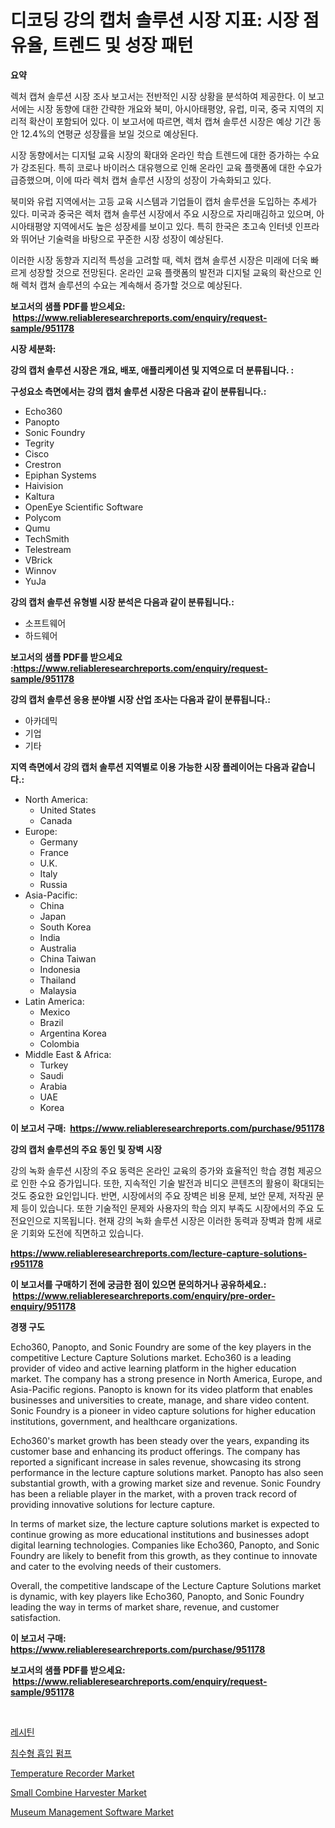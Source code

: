 <p><h1>디코딩 강의 캡처 솔루션 시장 지표: 시장 점유율, 트렌드 및 성장 패턴</h1></p><p><strong>요약</strong></p>
<p><p>렉처 캡쳐 솔루션 시장 조사 보고서는 전반적인 시장 상황을 분석하여 제공한다. 이 보고서에는 시장 동향에 대한 간략한 개요와 북미, 아시아태평양, 유럽, 미국, 중국 지역의 지리적 확산이 포함되어 있다. 이 보고서에 따르면, 렉처 캡쳐 솔루션 시장은 예상 기간 동안 12.4%의 연평균 성장률을 보일 것으로 예상된다.</p><p>시장 동향에서는 디지털 교육 시장의 확대와 온라인 학습 트렌드에 대한 증가하는 수요가 강조된다. 특히 코로나 바이러스 대유행으로 인해 온라인 교육 플랫폼에 대한 수요가 급증했으며, 이에 따라 렉처 캡쳐 솔루션 시장의 성장이 가속화되고 있다.</p><p>북미와 유럽 지역에서는 고등 교육 시스템과 기업들이 캡처 솔루션을 도입하는 추세가 있다. 미국과 중국은 렉처 캡쳐 솔루션 시장에서 주요 시장으로 자리매김하고 있으며, 아시아태평양 지역에서도 높은 성장세를 보이고 있다. 특히 한국은 초고속 인터넷 인프라와 뛰어난 기술력을 바탕으로 꾸준한 시장 성장이 예상된다.</p><p>이러한 시장 동향과 지리적 특성을 고려할 때, 렉처 캡쳐 솔루션 시장은 미래에 더욱 빠르게 성장할 것으로 전망된다. 온라인 교육 플랫폼의 발전과 디지털 교육의 확산으로 인해 렉처 캡쳐 솔루션의 수요는 계속해서 증가할 것으로 예상된다.</p></p>
<p><strong>보고서의 샘플 PDF를 받으세요: &nbsp;<a href="https://www.reliableresearchreports.com/enquiry/request-sample/951178">https://www.reliableresearchreports.com/enquiry/request-sample/951178</a></strong></p>
<p><strong>시장 세분화:</strong></p>
<p><strong> 강의 캡처 솔루션 시장은 개요, 배포, 애플리케이션 및 지역으로 더 분류됩니다. :</strong></p>
<p><strong>구성요소 측면에서는 강의 캡처 솔루션 시장은 다음과 같이 분류됩니다.:</strong></p>
<p><ul><li>Echo360</li><li>Panopto</li><li>Sonic Foundry</li><li>Tegrity</li><li>Cisco</li><li>Crestron</li><li>Epiphan Systems</li><li>Haivision</li><li>Kaltura</li><li>OpenEye Scientific Software</li><li>Polycom</li><li>Qumu</li><li>TechSmith</li><li>Telestream</li><li>VBrick</li><li>Winnov</li><li>YuJa</li></ul></p>
<p><strong> 강의 캡처 솔루션 유형별 시장 분석은 다음과 같이 분류됩니다.:</strong></p>
<p><ul><li>소프트웨어</li><li>하드웨어</li></ul></p>
<p><strong>보고서의 샘플 PDF를 받으세요 :<a href="https://www.reliableresearchreports.com/enquiry/request-sample/951178">https://www.reliableresearchreports.com/enquiry/request-sample/951178</a></strong></p>
<p><strong> 강의 캡처 솔루션 응용 분야별 시장 산업 조사는 다음과 같이 분류됩니다.:</strong></p>
<p><ul><li>아카데믹</li><li>기업</li><li>기타</li></ul></p>
<p><strong>지역 측면에서 강의 캡처 솔루션 지역별로 이용 가능한 시장 플레이어는 다음과 같습니다.:</strong></p>
<p><ul>
    <li>
        North America:
        <ul>
            <li>United States</li>
            <li>Canada</li>
        </ul>
    </li>
    <li>
        Europe:
        <ul>
            <li>Germany</li>
            <li>France</li>
            <li>U.K.</li>
            <li>Italy</li>
            <li>Russia</li>
        </ul>
    </li>
    <li>
        Asia-Pacific:
        <ul>
            <li>China</li>
            <li>Japan</li>
            <li>South Korea</li>
            <li>India</li>
            <li>Australia</li>
            <li>China Taiwan</li>
            <li>Indonesia</li>
            <li>Thailand</li>
            <li>Malaysia</li>
        </ul>
    </li>
    <li>
        Latin America:
        <ul>
            <li>Mexico</li>
            <li>Brazil</li>
            <li>Argentina Korea</li>
            <li>Colombia</li>
        </ul>
    </li>
    <li>
        Middle East & Africa:
        <ul>
            <li>Turkey</li>
            <li>Saudi</li>
            <li>Arabia</li>
            <li>UAE</li>
            <li>Korea</li>
        </ul>
    </li>
    </ul></p>
<p><strong>이 보고서 구매: &nbsp;<a href="https://www.reliableresearchreports.com/purchase/951178">https://www.reliableresearchreports.com/purchase/951178</a></strong></p>
<p><strong>강의 캡처 솔루션의 주요 동인 및 장벽 시장</strong></p>
<p><p>강의 녹화 솔루션 시장의 주요 동력은 온라인 교육의 증가와 효율적인 학습 경험 제공으로 인한 수요 증가입니다. 또한, 지속적인 기술 발전과 비디오 콘텐츠의 활용이 확대되는 것도 중요한 요인입니다. 반면, 시장에서의 주요 장벽은 비용 문제, 보안 문제, 저작권 문제 등이 있습니다. 또한 기술적인 문제와 사용자의 학습 의지 부족도 시장에서의 주요 도전요인으로 지목됩니다. 현재 강의 녹화 솔루션 시장은 이러한 동력과 장벽과 함께 새로운 기회와 도전에 직면하고 있습니다.</p></p>
<p><strong><a href="https://www.reliableresearchreports.com/lecture-capture-solutions-r951178">https://www.reliableresearchreports.com/lecture-capture-solutions-r951178</a></strong></p>
<p><strong>이 보고서를 구매하기 전에 궁금한 점이 있으면 문의하거나 공유하세요.: &nbsp;<a href="https://www.reliableresearchreports.com/enquiry/pre-order-enquiry/951178">https://www.reliableresearchreports.com/enquiry/pre-order-enquiry/951178</a></strong></p>
<p><strong>경쟁 구도</strong></p>
<p><p>Echo360, Panopto, and Sonic Foundry are some of the key players in the competitive Lecture Capture Solutions market. Echo360 is a leading provider of video and active learning platform in the higher education market. The company has a strong presence in North America, Europe, and Asia-Pacific regions. Panopto is known for its video platform that enables businesses and universities to create, manage, and share video content. Sonic Foundry is a pioneer in video capture solutions for higher education institutions, government, and healthcare organizations.</p><p>Echo360's market growth has been steady over the years, expanding its customer base and enhancing its product offerings. The company has reported a significant increase in sales revenue, showcasing its strong performance in the lecture capture solutions market. Panopto has also seen substantial growth, with a growing market size and revenue. Sonic Foundry has been a reliable player in the market, with a proven track record of providing innovative solutions for lecture capture.</p><p>In terms of market size, the lecture capture solutions market is expected to continue growing as more educational institutions and businesses adopt digital learning technologies. Companies like Echo360, Panopto, and Sonic Foundry are likely to benefit from this growth, as they continue to innovate and cater to the evolving needs of their customers.</p><p>Overall, the competitive landscape of the Lecture Capture Solutions market is dynamic, with key players like Echo360, Panopto, and Sonic Foundry leading the way in terms of market share, revenue, and customer satisfaction.</p></p>
<p><strong>이 보고서 구매: &nbsp; <a href="https://www.reliableresearchreports.com/purchase/951178">https://www.reliableresearchreports.com/purchase/951178</a></strong></p>
<p><strong>보고서의 샘플 PDF를 받으세요: &nbsp;<a href="https://www.reliableresearchreports.com/enquiry/request-sample/951178">https://www.reliableresearchreports.com/enquiry/request-sample/951178</a></strong><strong></strong></p>
<p>&nbsp;</p>
<p><p><a href="https://github.com/rcabello548/Market-Research-Report-List-1/blob/main/598156651237.md">레시틴</a></p><p><a href="https://medium.com/@beaublock13/%EC%B9%A8%EC%88%98-%ED%9D%A1%EC%9E%85-%ED%8E%8C%ED%94%84-%EC%8B%9C%EC%9E%A5-%EC%9C%A0%ED%98%95-%EC%9D%91%EC%9A%A9-%EB%B0%8F-%EC%A7%80%EB%A6%AC%EB%B3%84-%EC%A2%85%ED%95%A9-%ED%8F%89%EA%B0%80-25de02edb443">침수형 흡입 펌프</a></p><p><a href="https://www.linkedin.com/pulse/temperature-recorder-market-insight-trends-growth-forecasted-u56me">Temperature Recorder Market</a></p><p><a href="https://www.linkedin.com/pulse/small-combine-harvester-market-share-evolution-growth-m7h2e">Small Combine Harvester Market</a></p><p><a href="https://github.com/luckyshygirl/Market-Research-Report-List-4/blob/main/museum-management-software-market.md">Museum Management Software Market</a></p></p>